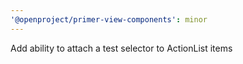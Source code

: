 ```yaml
---
'@openproject/primer-view-components': minor
---
```


Add ability to attach a test selector to ActionList items
